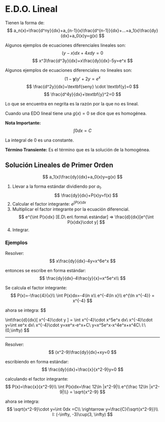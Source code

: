# E.D.O. Lineal
Tienen la forma de: 
$$
a_n(x)=\frac{d^ny}{dx}+a_{n-1}(x)\frac{d^{n-1}}{dx}+...+a_1(x)\frac{dy}{dx}+a_0(x)y=g(x)
$$

Algunos ejemplos de ecuaciones diferenciales lineales son:
$$
(y-x)dx + 4xdy = 0
$$
$$
x^3\frac{d^3y}{dx}+x\frac{dy}{dx}-5y=e^x
$$

Algunos ejemplos de ecuaciones diferenciales no lineales son:
$$
(1-\textbf{y})y'+2y=e^x
$$
$$
\frac{d^2y}{dx}+\textbf{seny} \cdot \textbf{y}=0
$$
$$
\frac{d^4y}{dx}+\textbf{y}^2=0
$$

Lo que se encuentra en negrita es la razón por la que no es lineal.

Cuando una EDO lineal tiene una $g(x)=0$ se dice que es homogénea.

**Nota Importante:**
$$
\int 0dx=C
$$

La integral de 0 es una constante.

**Término Transiente:** Es el término que es la solución de la homogénea.

## Solución Lineales de Primer Orden
$$
a_1(x)\frac{dy}{dx}+a_0(x)y=g(x)
$$
1. Llevar a la forma estándar dividiendo por $a_1$.
$$
\frac{dy}{dx}+P(x)y=f(x)
$$
2. Calcular el factor integrante: $e^{\int P(x)dx}$
3. Multiplicar el factor integrante por la ecuación diferencial.
$$
e^{\int P(x)dx} [E.D\ en\ forma\ estándar] => \frac{d}{dx}[e^{\int P(x)dx}\cdot y] 
$$
4. Integrar.

### Ejemplos
Resolver:
$$
x\frac{dy}{dx}-4y=x^6e^x
$$

entonces se escribe en forma estándar:
$$
\frac{dy}{dx}-4\frac{y}{x}=x^5e^x\\
$$

Se calcula el factor integrante:
$$
P(x)=-\frac{4}{x}\\
\int P(x)dx=-4\ln x\\
e^{-4\ln x}\\
e^{\ln x^{-4}} = x^{-4}
$$

ahora se integra:
$$

\int\frac{d}{dx}[ x^{-4}\cdot y ] = \int x^{-4}\cdot x^5e^x dx\\
x^{-4}\cdot y=\int xe^x dx\\
x^{-4}\cdot y=xe^x-e^x+C\\
y=x^5e^x-x^4e^x+x^4C\\
I:\ (0,\infty)
$$

---
Resolver: 
$$
(x^2-9)\frac{dy}{dx}+xy=0
$$

escribiendo en forma estándar:
$$
\frac{dy}{dx}+\frac{x}{x^2-9}y=0
$$

calculando el factor integrante:
$$
P(x)=\frac{x}{x^2-9}\\
\int P(x)dx=\frac 12\ln |x^2-9|\\
e^{\frac 12\ln |x^2-9|\\} = \sqrt{x^2-9}
$$

ahora se integra:
$$
\sqrt{x^2-9}\cdot y=\int 0dx =C\\
\rightarrow y=\frac{C}{\sqrt{x^2-9}}\\
I: (-\infty, -3)\cup(3, \infty)
$$
